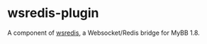 # wsredis-plugin

A component of [wsredis](https://github.com/kawaii/wsredis), a Websocket/Redis bridge for MyBB 1.8.
